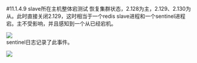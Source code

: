 #11.1.4.9	slave所在主机整体宕测试
恢复集群状态，2.128为主，2.129、2.130为从。此时直接关闭2.129，这时相当于一个redis slave进程和一个sentinel进程宕。主不受影响，并且感知到一个从已经宕机。

![](https://raw.githubusercontent.com/gnuhpc/All-About-Redis/master/HAClusterArchPractice/ms/hatest15.png)   
sentinel日志记录了此事件。

![](https://raw.githubusercontent.com/gnuhpc/All-About-Redis/master/HAClusterArchPractice/ms/hatest16.png)  
